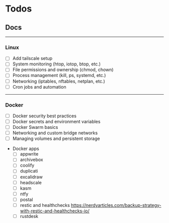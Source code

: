 # Todos

## Docs

---

### Linux

- [ ] Add tailscale setup
- [ ] System monitoring (htop, iotop, btop, etc.)
- [ ] File permissions and ownership (chmod, chown)
- [ ] Process management (kill, ps, systemd, etc.)
- [ ] Networking (iptables, nftables, netplan, etc.)
- [ ] Cron jobs and automation

---

### Docker

- [ ] Docker security best practices
- [ ] Docker secrets and environment variables
- [ ] Docker Swarm basics
- [ ] Networking and custom bridge networks
- [ ] Managing volumes and persistent storage
- Docker apps
  - [ ] appwrite
  - [ ] archivebox
  - [ ] coolify
  - [ ] duplicati
  - [ ] excalidraw
  - [ ] headscale
  - [ ] kasm
  - [ ] ntfy
  - [ ] postal
  - [ ] restic and healthchecks https://nerdyarticles.com/backup-strategy-with-restic-and-healthchecks-io/
  - [ ] rustdesk
